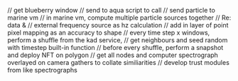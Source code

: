   // get blueberry window
  // send to aqua script to call
  // send particle to marine vm
  // in marine vm, compute multiple particle sources together 
  //     Re: data & 
  //     external frequency source as hz calculation
  //     add in layer of point pixel mapping as an accuracy to shape
  // every time step x windows, perform a shuffle from the kad service, 
  // get neighbours and seed random with timestep built-in function
  // before every shuffle, perform a snapshot and deploy NFT on polygon
  // get all nodes and computer spectrograph overlayed on camera gathers to collate similiarities
  // develop trust modules from like spectrographs